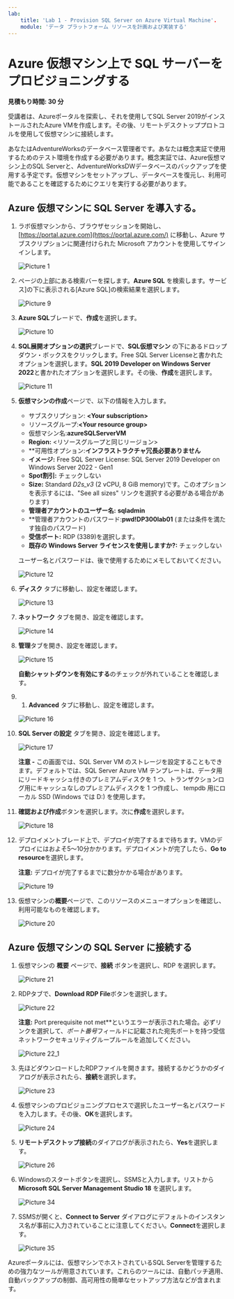 ```yaml
---
lab:
    title: 'Lab 1 - Provision SQL Server on Azure Virtual Machine'.
    module: 'データ プラットフォーム リソースを計画および実装する'
---
```


# Azure 仮想マシン上で SQL サーバーをプロビジョニングする

**見積もり時間: 30 分**

受講者は、Azureポータルを探索し、それを使用してSQL Server 2019がインストールされたAzure VMを作成します。その後、リモートデスクトッププロトコルを使用して仮想マシンに接続します。

あなたはAdventureWorksのデータベース管理者です。あなたは概念実証で使用するためのテスト環境を作成する必要があります。概念実証では、Azure仮想マシン上のSQL Serverと、AdventureWorksDWデータベースのバックアップを使用する予定です。仮想マシンをセットアップし、データベースを復元し、利用可能であることを確認するためにクエリを実行する必要があります。

## Azure 仮想マシンに SQL Server を導入する。

1. ラボ仮想マシンから、ブラウザセッションを開始し、[https://portal.azure.com](https://portal.azure.com/) に移動し、Azure サブスクリプションに関連付けられた Microsoft アカウントを使用してサインインします。

    ![Picture 1](../images/dp-300-module-01-lab-01.png)

1. ページの上部にある検索バーを探します。**Azure SQL** を検索します。サービス]の下に表示される[Azure SQL]の検索結果を選択します。

    ![Picture 9](../images/dp-300-module-01-lab-09.png)

1. **Azure SQL**ブレードで、**作成**を選択します。

    ![Picture 10](../images/dp-300-module-01-lab-10.png)

1. **SQL展開オプションの選択**ブレードで、**SQL仮想マシン** の下にあるドロップダウン・ボックスをクリックします。Free SQL Server Licenseと書かれたオプションを選択します。**SQL 2019 Developer on Windows Server 2022**と書かれたオプションを選択します。その後、**作成**を選択します。

    ![Picture 11](../images/dp-300-module-01-lab-11.png)

1. **仮想マシンの作成**ページで、以下の情報を入力します。

    - サブスクリプション: **&lt;Your subscription&gt;**
    - リソースグループ:**&lt;Your resource group&gt;**
    - 仮想マシン名:**azureSQLServerVM**
    - **Region:** &lt;リソースグループと同じリージョン&gt;
    - **可用性オプション:**インフラストラクチャ冗長必要ありません**
    - **イメージ:** Free SQL Server License: SQL Server 2019 Developer on Windows Server 2022 - Gen1
    - **Spot割引:** チェックしない
    - **Size:** Standard *D2s_v3* (2 vCPU, 8 GiB memory)です。このオプションを表示するには、"See all sizes" リンクを選択する必要がある場合があります)
    - **管理者アカウントのユーザー名:** **sqladmin**
    - **管理者アカウントのパスワード:**pwd!DP300lab01** (または条件を満たす独自のパスワード)
    - **受信ポート:** RDP (3389)を選択します。
    - **既存の Windows Server ライセンスを使用しますか?:** チェックしない

    ユーザー名とパスワードは、後で使用するためにメモしておいてください。

    ![Picture 12](../images/dp-300-module-01-lab-12.png)

1. **ディスク** タブに移動し、設定を確認します。

    ![Picture 13](../images/dp-300-module-01-lab-13.png)

1. **ネットワーク** タブを開き、設定を確認します。

    ![Picture 14](../images/dp-300-module-01-lab-14.png)

1. **管理**タブを開き、設定を確認します。

    ![Picture 15](../images/dp-300-module-01-lab-15.png)

    **自動シャットダウンを有効にする**のチェックが外れていることを確認します。

1. 1. **Advanced** タブに移動し、設定を確認します。

    ![Picture 16](../images/dp-300-module-01-lab-16.png)

1. **SQL Server の設定** タブを開き、設定を確認します。

    ![Picture 17](../images/dp-300-module-01-lab-17.png)

    **注意 -** この画面では、SQL Server VM のストレージを設定することもできます。デフォルトでは、SQL Server Azure VM テンプレートは、データ用にリードキャッシュ付きのプレミアムディスクを 1 つ、トランザクションログ用にキャッシュなしのプレミアムディスクを 1 つ作成し、 tempdb 用にローカル SSD (Windows では D:\) を使用します。

1. **確認および作成**ボタンを選択します。次に**作成**を選択します。

    ![Picture 18](../images/dp-300-module-01-lab-18.png)

1. デプロイメントブレード上で、デプロイが完了するまで待ちます。VMのデプロイにはおよそ5～10分かかります。デプロイメントが完了したら、**Go to resource**を選択します。

    **注意:** デプロイが完了するまでに数分かかる場合があります。

    ![Picture 19](../images/dp-300-module-01-lab-19.png)

1. 仮想マシンの**概要**ページで、このリソースのメニューオプションを確認し、利用可能なものを確認します。

    ![Picture 20](../images/dp-300-module-01-lab-20.png)

## Azure 仮想マシンの SQL Server に接続する

1. 仮想マシンの **概要** ページで、**接続** ボタンを選択し、RDP を選択します。

    ![Picture 21](../images/dp-300-module-01-lab-21.png)

1. RDPタブで、**Download RDP File**ボタンを選択します。

    ![Picture 22](../images/dp-300-module-01-lab-22.png)

    **注意:** Port prerequisite not met**というエラーが表示された場合。必ずリンクを選択して、*ポート番号*フィールドに記載された宛先ポートを持つ受信ネットワークセキュリティグループルールを追加してください。

    ![Picture 22_1](../images/dp-300-module-01-lab-22_1.png)


1. 先ほどダウンロードしたRDPファイルを開きます。接続するかどうかのダイアログが表示されたら、**接続**を選択します。

    ![Picture 23](../images/dp-300-module-01-lab-23.png)

1. 仮想マシンのプロビジョニングプロセスで選択したユーザー名とパスワードを入力します。その後、**OK**を選択します。

    ![Picture 24](../images/dp-300-module-01-lab-24.png)

1. **リモートデスクトップ接続**のダイアログが表示されたら、**Yes**を選択します。

    ![Picture 26](../images/dp-300-module-01-lab-26.png)

1. Windowsのスタートボタンを選択し、SSMSと入力します。リストから **Microsoft SQL Server Management Studio 18** を選択します。 

    ![Picture 34](../images/dp-300-module-01-lab-34.png)

1. SSMSが開くと、**Connect to Server** ダイアログにデフォルトのインスタンス名が事前に入力されていることに注意してください。**Connect**を選択します。

    ![Picture 35](../images/dp-300-module-01-lab-35.png)

Azureポータルには、仮想マシンでホストされているSQL Serverを管理するための強力なツールが用意されています。これらのツールには、自動パッチ適用、自動バックアップの制御、高可用性の簡単なセットアップ方法などが含まれます。

